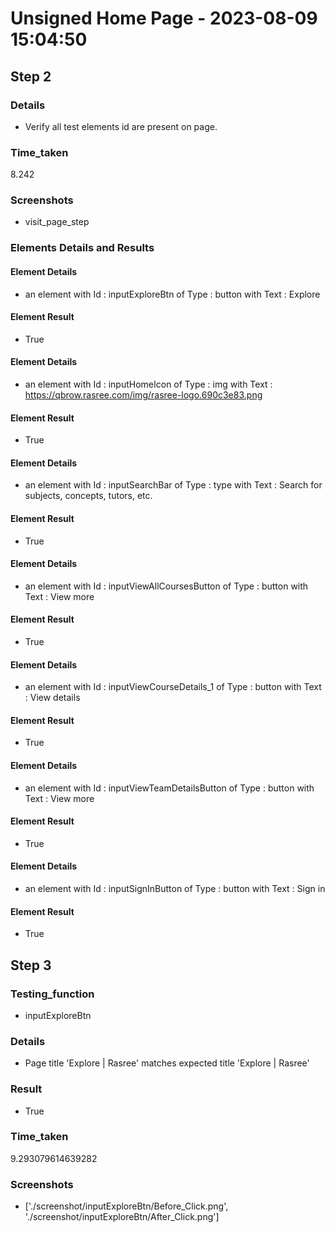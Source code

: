 
Unsigned Home Page - 2023-08-09 15:04:50
========================================

## Step 2 

### Details

- Verify all test elements id are present on page.

### Time_taken

8.242

### Screenshots

- visit_page_step

### Elements Details and Results

#### Element Details

- an element with Id : inputExploreBtn of Type :  button with Text : Explore 

#### Element Result

- True

#### Element Details

- an element with Id : inputHomeIcon of Type :  img with Text : 	https://qbrow.rasree.com/img/rasree-logo.690c3e83.png 

#### Element Result

- True

#### Element Details

- an element with Id : inputSearchBar of Type :  type with Text : Search for subjects, concepts, tutors, etc. 

#### Element Result

- True

#### Element Details

- an element with Id : inputViewAllCoursesButton of Type :  button with Text : View more 

#### Element Result

- True

#### Element Details

- an element with Id : inputViewCourseDetails_1 of Type :  button with Text : View details 

#### Element Result

- True

#### Element Details

- an element with Id : inputViewTeamDetailsButton of Type :  button with Text : View more 

#### Element Result

- True

#### Element Details

- an element with Id : inputSignInButton of Type :  button with Text : Sign in 

#### Element Result

- True

## Step 3

### Testing_function

- inputExploreBtn

### Details

- Page title 'Explore | Rasree' matches expected title 'Explore | Rasree'

### Result

- True

### Time_taken

9.293079614639282

### Screenshots

- ['./screenshot/inputExploreBtn/Before_Click.png', './screenshot/inputExploreBtn/After_Click.png']
  
